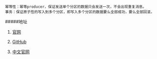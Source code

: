 

#####
    幂等性：幂等producer，保证发送单个分区的数据只会发送一次，不会出现重复消息。
    事务：保证原子性的写入到多个分区，即写入多个分区的数据要么全部成功，要么全部回滚。


#####地址

1. [官网](https://kafka.apache.org/)
2. [GitHub](https://github.com/apache/kafka)

3. [中文官网](http://kafka.apachecn.org/)



